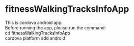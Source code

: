 # fitnessWalkingTracksInfoApp
This is cordova android app\
Before running the app, please run the command:\
cd fitnessWalkingTracksInfoApp\
cordova platform add android
